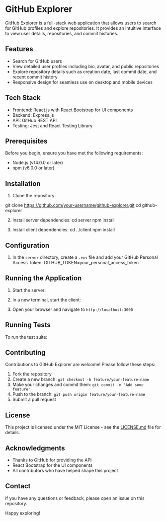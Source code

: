 # GitHub Explorer

GitHub Explorer is a full-stack web application that allows users to search for GitHub profiles and explore repositories. It provides an intuitive interface to view user details, repositories, and commit histories.

## Features

- Search for GitHub users
- View detailed user profiles including bio, avatar, and public repositories
- Explore repository details such as creation date, last commit date, and recent commit history
- Responsive design for seamless use on desktop and mobile devices

## Tech Stack

- Frontend: React.js with React Bootstrap for UI components
- Backend: Express.js
- API: GitHub REST API
- Testing: Jest and React Testing Library

## Prerequisites

Before you begin, ensure you have met the following requirements:

- Node.js (v14.0.0 or later)
- npm (v6.0.0 or later)

## Installation

1. Clone the repository:

git clone https://github.com/your-username/github-explorer.git cd github-explorer


2. Install server dependencies:
cd server npm install


3. Install client dependencies:
cd ../client npm install


## Configuration

1. In the `server` directory, create a `.env` file and add your GitHub Personal Access Token:
GITHUB_TOKEN=your_personal_access_token


## Running the Application

1. Start the server:

2. In a new terminal, start the client:

3. Open your browser and navigate to `http://localhost:3000`

## Running Tests

To run the test suite:


## Contributing

Contributions to GitHub Explorer are welcome! Please follow these steps:

1. Fork the repository
2. Create a new branch: `git checkout -b feature/your-feature-name`
3. Make your changes and commit them: `git commit -m 'Add some feature'`
4. Push to the branch: `git push origin feature/your-feature-name`
5. Submit a pull request

## License

This project is licensed under the MIT License - see the [LICENSE.md](LICENSE.md) file for details.

## Acknowledgments

- Thanks to GitHub for providing the API
- React Bootstrap for the UI components
- All contributors who have helped shape this project

## Contact

If you have any questions or feedback, please open an issue on this repository.

Happy exploring!
